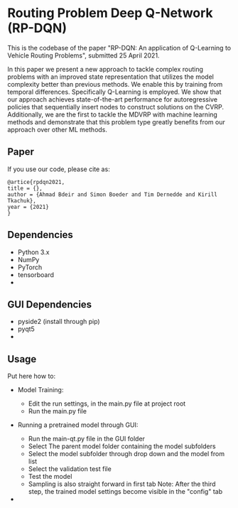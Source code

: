 # Routing Problem Deep Q-Network (RP-DQN)
This is the codebase of the paper "RP-DQN: An application of Q-Learning to Vehicle Routing Problems", submitted 25 April 2021.  

In this paper we present a new approach to tackle complex
routing problems with an improved state representation that utilizes the
model complexity better than previous methods. We enable this by training from temporal differences. Specifically Q-Learning is employed. We
show that our approach achieves state-of-the-art performance for autoregressive policies that sequentially insert nodes to construct solutions on
the CVRP. Additionally, we are the first to tackle the MDVRP with machine learning methods and demonstrate that this problem type greatly
benefits from our approach over other ML methods.

## Paper
If you use our code, please cite as:
```
@artice{rpdqn2021,
title = {},
author = {Ahmad Bdeir and Simon Boeder and Tim Dernedde and Kirill Tkachuk},
year = {2021}
}

```

## Dependencies
- Python 3.x
- NumPy
- PyTorch
- tensorboard
- 

## GUI Dependencies
- pyside2 (install through pip)
- pyqt5
-

## Usage

Put here how to:
- Model Training:
	- Edit the run settings, in the main.py file at project root
	- Run the main.py file
	
- Running a pretrained model through GUI:
	- Run the main-qt.py file in the GUI folder
	- Select The parent model folder containing the model subfolders
	- Select the model subfolder through drop down and the model from list
	- Select the validation test file
	- Test the model
	- Sampling is also straight forward in first tab
	Note: After the third step, the trained model settings become visible in the "config" tab
-
